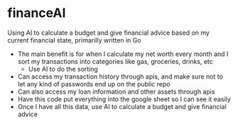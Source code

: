 # financeAI
Using AI to calculate a budget and give financial advice based on my current financial state, primarilly written in Go

- The main benefit is for when I calculate my net worth every month and I sort my transactions into categories like gas, groceries, drinks, etc
    - Use AI to do the sorting
- Can access my transaction history through apis, and make sure not to let any kind of passwords end up on the public repo
- Can also access my loan information and other assets through apis
- Have this code put everything into the google sheet so I can see it easily
- Once I have all this data, use AI to calculate a budget and give financial advice